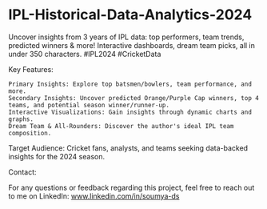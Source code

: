 # IPL-Historical-Data-Analytics-2024

Uncover insights from 3 years of IPL data: top performers, team trends, predicted winners &amp; more! Interactive dashboards, dream team picks, all in under 350 characters. #IPL2024 #CricketData

Key Features:

    Primary Insights: Explore top batsmen/bowlers, team performance, and more.
    Secondary Insights: Uncover predicted Orange/Purple Cap winners, top 4 teams, and potential season winner/runner-up.
    Interactive Visualizations: Gain insights through dynamic charts and graphs.
    Dream Team & All-Rounders: Discover the author's ideal IPL team composition.

Target Audience: Cricket fans, analysts, and teams seeking data-backed insights for the 2024 season.

Contact:

For any questions or feedback regarding this project, feel free to reach out to me on LinkedIn: www.linkedin.com/in/soumya-ds
